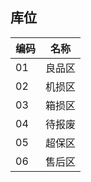 ## 库位



| 编码 | 名称 |
| ------ | ------ |
| 01 | 良品区 |
| 02 | 机损区 |
| 03 | 箱损区 |
| 04 | 待报废 |
| 05 | 超保区 |
| 06 | 售后区 |



